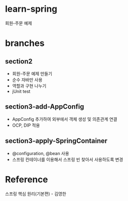 # learn-spring
회원-주문 예제

# branches

## section2
- 회원-주문 예제 만들기
- 순수 자바만 사용
- 역할과 구현 나누기
- jUnit test

## section3-add-AppConfig
- AppConfig 추가하여 외부에서 객체 생성 및 의존관계 연결
- OCP, DIP 적용

## section3-apply-SpringContainer
- @configuration, @bean 사용
- 스프링 컨테이너를 이용해서 스프링 빈 찾아서 사용하도록 변경

# Reference
스프링 핵심 원리(기본편) - 김영한  
